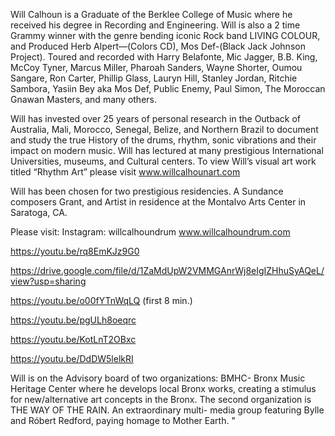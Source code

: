 Will Calhoun is a Graduate of the Berklee College of Music where he received
his degree in Recording and Engineering. Will is also a 2 time Grammy winner
with the genre bending iconic Rock band LIVING COLOUR, and Produced Herb
Alpert—(Colors CD), Mos Def-(Black Jack Johnson Project). Toured and recorded
with Harry Belafonte, Mic Jagger, B.B. King, McCoy Tyner, Marcus Miller,
Pharoah Sanders, Wayne Shorter, Oumou Sangare, Ron Carter, Phillip Glass,
Lauryn Hill, Stanley Jordan, Ritchie Sambora, Yasiin Bey aka Mos Def, Public
Enemy, Paul Simon, The Moroccan Gnawan Masters,  and many others. 

Will has invested over 25 years of personal research in the Outback of
Australia, Mali, Morocco, Senegal, Belize, and Northern Brazil to document and
study the true History of the drums, rhythm, sonic vibrations and their impact
on modern music. Will has lectured at many prestigious International
Universities, museums, and Cultural centers. To view Will’s visual art work
titled “Rhythm Art” please visit www.willcalhounart.com

Will has been chosen for two prestigious residencies. A Sundance composers Grant, and Artist in residence at the Montalvo Arts Center in Saratoga, CA.

Please visit:
Instagram: willcalhoundrum 
www.willcalhoundrum.com

https://youtu.be/rq8EmKJz9G0

https://drive.google.com/file/d/1ZaMdUpW2VMMGAnrWj8eIgIZHhuSyAQeL/view?usp=sharing

https://youtu.be/o00fYTnWqLQ (first 8 min.)

https://youtu.be/pgULh8oeqrc

https://youtu.be/KotLnT2OBxc

https://youtu.be/DdDW5lelkRI

Will is on the Advisory  board of two organizations: 
BMHC- Bronx Music Heritage Center where he develops local Bronx works, creating a stimulus for new/alternative art concepts in the Bronx. 
The second organization is THE WAY OF THE RAIN. An extraordinary multi- media group featuring Bylle and Róbert Redford, paying homage to Mother Earth. "
